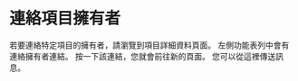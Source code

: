 # 連絡項目擁有者

若要連絡特定項目的擁有者，請瀏覽到項目詳細資料頁面。
左側功能表列中會有連絡擁有者連結。
按一下該連結，您就會前往新的頁面。
您可以從這裡傳送訊息。



<!--HONumber=Aug16_HO3-->


